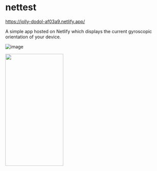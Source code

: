 # nettest
https://jolly-dodol-af03a9.netlify.app/

A simple app hosted on Netlify which displays the current gyroscopic orientation of your device.

![image](https://github.com/Concord1/nettest/assets/78932555/76398fcb-5e0e-4aeb-885c-c1e14db74c6f)

<img src="https://github.com/Concord1/nettest/assets/78932555/76398fcb-5e0e-4aeb-885c-c1e14db74c6f"  width="60%" height="30%">
